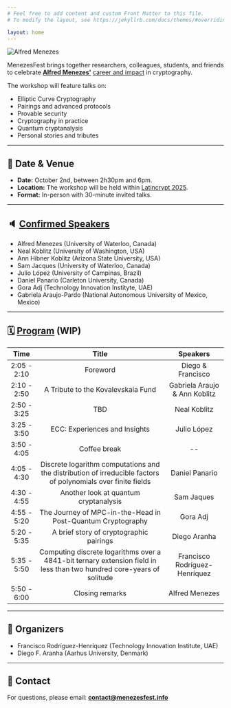 ```yaml
---
# Feel free to add content and custom Front Matter to this file.
# To modify the layout, see https://jekyllrb.com/docs/themes/#overriding-theme-defaults

layout: home
---
```


<img src="/assets/images/menezes.png" alt="Alfred Menezes" class="side-image">

MenezesFest brings together researchers, colleagues, students, and friends to celebrate [**Alfred Menezes'**](https://uwaterloo.ca/scholar/ajmeneze) [career and impact](https://news.profoundimpact.com/2024/09/05/alfred-menezes/) in cryptography.  

The workshop will feature talks on:
- Elliptic Curve Cryptography
- Pairings and advanced protocols
- Provable security
- Cryptography in practice
- Quantum cryptanalysis
- Personal stories and tributes

---

## 📅 Date & Venue
- **Date:** October 2nd, between 2h30pm and 6pm.
- **Location:** The workshop will be held within [Latincrypt 2025](https://ciencias.medellin.unal.edu.co/eventos/latincrypt/).
- **Format:** In-person with 30-minute invited talks.

---

## 🔈 [Confirmed Speakers](/speakers/)
- Alfred Menezes (University of Waterloo, Canada)  
- Neal Koblitz (University of Washington, USA)  
- Ann Hibner Koblitz (Arizona State University, USA)  
- Sam Jacques (University of Waterloo, Canada)  
- Julio López (University of Campinas, Brazil)  
- Daniel Panario (Carleton University, Canada)  
- Gora Adj (Technology Innovation Instityte, UAE)  
- Gabriela Araujo-Pardo (National Autonomous University of Mexico, Mexico)

---

## 🗓️ [Program](/speakers/) (WIP)

|     Time    |                                                          Title                                                          |            Speakers           |
|:-----------:|:-----------------------------------------------------------------------------------------------------------------------:|:-----------------------------:|
| 2:05 - 2:10 |                                                         Foreword                                                        |      Diego & Francisco      |
| 2:10 - 2:50 |                                            A Tribute to the Kovalevskaia Fund                                           | Gabriela Araujo & Ann Koblitz |
| 2:50 - 3:25 |                                                           TBD                                                           |          Neal Koblitz         |
| 3:25 - 3:50 |                                              ECC: Experiences and Insights                                              |          Julio López          |
| 3:50 - 4:05 |                                                       Coffee break                                                      |             --                |
| 4:05 - 4:30 |      Discrete logarithm computations and the distribution of irreducible factors of polynomials over finite fields      |         Daniel Panario        |
| 4:30 - 4:55 |                                          Another look at quantum cryptanalysis                                          |           Sam Jaques          |
| 4:55 - 5:20 |                                The Journey of MPC-in-the-Head in Post-Quantum Cryptography                              |            Gora Adj           |
| 5:20 - 5:35 |                                           A brief story of cryptographic pairings                                       |          Diego Aranha         |
| 5:35 - 5:50 |  Computing discrete logarithms over a 4841-bit ternary extension field in less than two hundred core-years of solitude  | Francisco Rodríguez-Henríquez |
| 5:50 - 6:00 |                                                     Closing remarks                                                     |         Alfred Menezes        |

---

## 🎩 Organizers
- Francisco Rodríguez-Henríquez (Technology Innovation Institute, UAE)
- Diego F. Aranha (Aarhus University, Denmark)  

---

## 📧 Contact
For questions, please email: **contact@menezesfest.info**


